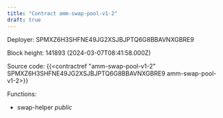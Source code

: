 ```yaml
---
title: "Contract amm-swap-pool-v1-2"
draft: true
---
```

Deployer: SPMXZ6H3SHFNE49JG2XSJBJPTQ6G8BBAVNXGBRE9


 



Block height: 141893 (2024-03-07T08:41:58.000Z)

Source code: {{<contractref "amm-swap-pool-v1-2" SPMXZ6H3SHFNE49JG2XSJBJPTQ6G8BBAVNXGBRE9 amm-swap-pool-v1-2>}}

Functions:

* swap-helper _public_
